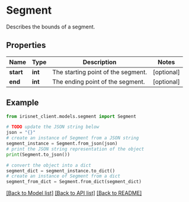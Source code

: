 # Segment

Describes the bounds of a segment.

## Properties

Name | Type | Description | Notes
------------ | ------------- | ------------- | -------------
**start** | **int** | The starting point of the segment. | [optional] 
**end** | **int** | The ending point of the segment. | [optional] 

## Example

```python
from irisnet_client.models.segment import Segment

# TODO update the JSON string below
json = "{}"
# create an instance of Segment from a JSON string
segment_instance = Segment.from_json(json)
# print the JSON string representation of the object
print(Segment.to_json())

# convert the object into a dict
segment_dict = segment_instance.to_dict()
# create an instance of Segment from a dict
segment_from_dict = Segment.from_dict(segment_dict)
```
[[Back to Model list]](../README.md#documentation-for-models) [[Back to API list]](../README.md#documentation-for-api-endpoints) [[Back to README]](../README.md)


